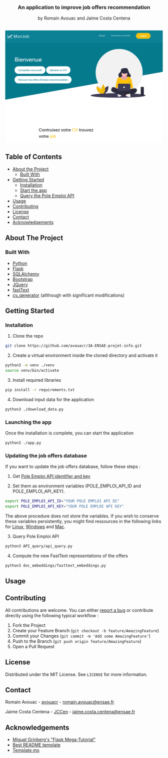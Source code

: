 <!-- PROJECT LOGO -->
<br />
<p align="center">

  <h3 align="center">An application to improve job offers recommendation</h3>

  <p align="center">
    by Romain Avouac and Jaime Costa Centena
  <br /><br />
  </p>
</p>

![Application interface](https://raw.githubusercontent.com/avouacr/3A-ENSAE-projet-info/master/images_readme/main.png "Application interface")

<!-- TABLE OF CONTENTS -->
## Table of Contents

* [About the Project](#about-the-project)
  * [Built With](#built-with)
* [Getting Started](#getting-started)
  * [Installation](#installation)
  * [Start the app](#start-app)
  * [Query the Pole Emploi API](#query-api)
* [Usage](#usage)
* [Contributing](#contributing)
* [License](#license)
* [Contact](#contact)
* [Acknowledgements](#acknowledgements)



<!-- ABOUT THE PROJECT -->
## About The Project



### Built With

* [Python](https://python.org)
* [Flask](https://flask.palletsprojects.com/en/1.1.x/)
* [SQLAlchemy](https://www.sqlalchemy.org/)
* [Bootstrap](https://getbootstrap.com)
* [JQuery](https://jquery.com)
* [fastText](https://github.com/facebookresearch/fastText/tree/master/python)
* [cv_generator](https://github.com/davidalvarezdlt/) (allthough with significant modifications)




<!-- GETTING STARTED -->
## Getting Started

### Installation

1. Clone the repo
```sh
git clone https://github.com/avouacr/3A-ENSAE-projet-info.git
```
2. Create a virtual environment inside the cloned directory and activate it
```sh
python3 -m venv ./venv
source venv/bin/activate
```
3. Install required libraries
```sh
pip install -r requirements.txt
```
4. Download input data for the application
```sh
python3 ./download_data.py
```

### Launching the app

Once the installation is complete, you can start the application
```sh
python3 ./app.py
```

### Updating the job offers database

If you want to update the job offers database, follow these steps :

1. Get  [Pole Emploi API identifier and key](https://www.emploi-store-dev.fr/portail-developpeur-cms/home/catalogue-des-api/documentation-des-api/utiliser-les-api.html)

2. Set them as environment variables (POLE_EMPLOI_API_ID and POLE_EMPLOI_API_KEY). 

```sh
export POLE_EMPLOI_API_ID="YOUR POLE EMPLOI API DI"
export POLE_EMPLOI_API_KEY="YOUR POLE EMPLOI API KEY"
```

The above procedure does not store the variables. If you wish to conserve these variables persistently, you might find ressources in the following links for [Linux](https://unix.stackexchange.com/questions/117467/how-to-permanently-set-environmental-variables), [Windows](https://www.computerhope.com/issues/ch000549.htm) and [Mac](https://medium.com/@youngstone89/setting-up-environment-variables-in-mac-os-28e5941c771c).

3. Query Pole Emploi API
```sh
python3 API_query/api_query.py
```

4. Compute the new FastText representations of the offers 
```sh
python3 doc_embeddings/fasttext_embeddings.py
```


<!-- USAGE -->
## Usage




<!-- CONTRIBUTING -->
## Contributing

All contributions are welcome. You can either [report a bug](https://github.com/avouacr/3A-ENSAE-projet-info/issues) or contribute directly using the following typical workflow :


1. Fork the Project
2. Create your Feature Branch (`git checkout -b feature/AmazingFeature`)
3. Commit your Changes (`git commit -m 'Add some AmazingFeature'`)
4. Push to the Branch (`git push origin feature/AmazingFeature`)
5. Open a Pull Request



<!-- LICENSE -->
## License

Distributed under the MIT License. See `LICENSE` for more information.



<!-- CONTACT -->
## Contact

Romain Avouac - [avouacr](https://github.com/avouacr) - romain.avouac@ensae.fr

Jaime Costa Centena - [JCCen](https://github.com/JCCen) - jaime.costa.centena@ensae.fr 


<!-- ACKNOWLEDGEMENTS -->
## Acknowledgements
* [Miguel Grinberg's "Flask Mega-Tutorial"](https://blog.miguelgrinberg.com/post/the-flask-mega-tutorial-part-i-hello-world)
* [Best README template](https://github.com/othneildrew/Best-README-Template)
* [Template mo](templatemo.com/)


